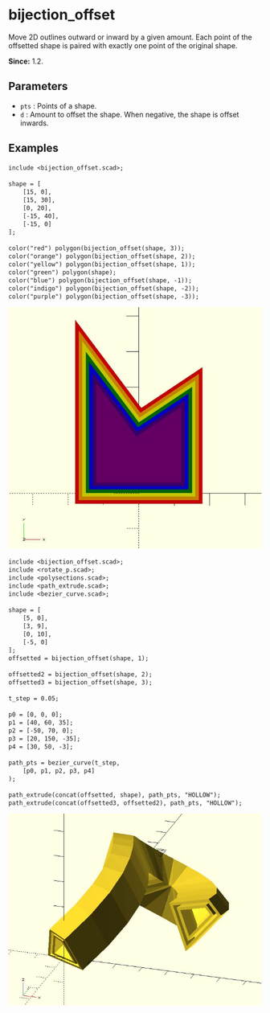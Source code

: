 # bijection_offset

Move 2D outlines outward or inward by a given amount. Each point of the offsetted shape is paired with exactly one point of the original shape.

**Since:** 1.2.

## Parameters

- `pts` : Points of a shape.
- `d` : Amount to offset the shape. When negative, the shape is offset inwards. 

## Examples

	include <bijection_offset.scad>;

	shape = [
		[15, 0],
		[15, 30],
		[0, 20],
		[-15, 40],
		[-15, 0]
	];

	color("red") polygon(bijection_offset(shape, 3));
	color("orange") polygon(bijection_offset(shape, 2));
	color("yellow") polygon(bijection_offset(shape, 1));
	color("green") polygon(shape);
	color("blue") polygon(bijection_offset(shape, -1));
	color("indigo") polygon(bijection_offset(shape, -2));
	color("purple") polygon(bijection_offset(shape, -3));

![bijection_offset](images/lib-bijection_offset-1.JPG)

	include <bijection_offset.scad>;
	include <rotate_p.scad>;
	include <polysections.scad>;
	include <path_extrude.scad>;
	include <bezier_curve.scad>;

	shape = [
		[5, 0],
		[3, 9],
		[0, 10],    
		[-5, 0]
	];
	offsetted = bijection_offset(shape, 1);

	offsetted2 = bijection_offset(shape, 2);
	offsetted3 = bijection_offset(shape, 3);

	t_step = 0.05;

	p0 = [0, 0, 0];
	p1 = [40, 60, 35];
	p2 = [-50, 70, 0];
	p3 = [20, 150, -35];
	p4 = [30, 50, -3];

	path_pts = bezier_curve(t_step, 
		[p0, p1, p2, p3, p4]
	);

	path_extrude(concat(offsetted, shape), path_pts, "HOLLOW");
	path_extrude(concat(offsetted3, offsetted2), path_pts, "HOLLOW");

![bijection_offset](images/lib-bijection_offset-2.JPG)

